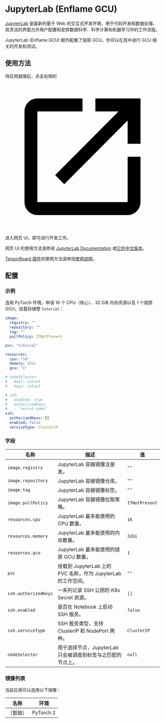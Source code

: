 # JupyterLab (Enflame GCU)

[JupyterLab](https://github.com/jupyterlab/jupyterlab) 是最新的基于 Web 的交互式开发环境，用于代码开发和数据处理。其灵活的界面允许用户配置和安排数据科学、科学计算和机器学习中的工作流程。

JupyterLab (Enflame GCU) 额外配置了燧原 GCU，你可以在其中进行 GCU 相关的开发和测试。

## 使用方法

待应用就绪后，点击右侧的 <svg class="MuiSvgIcon-root MuiSvgIcon-colorPrimary MuiSvgIcon-fontSizeMedium css-jxtyyz" focusable="false" aria-hidden="true" viewBox="0 0 24 24" data-testid="OpenInNewIcon"><path d="M19 19H5V5h7V3H5c-1.11 0-2 .9-2 2v14c0 1.1.89 2 2 2h14c1.1 0 2-.9 2-2v-7h-2zM14 3v2h3.59l-9.83 9.83 1.41 1.41L19 6.41V10h2V3z"></path></svg> 进入网页 UI，即可进行开发工作。

网页 UI 的使用方法请参阅 [JupyterLab Documentation](https://jupyterlab.readthedocs.io/en/latest/) 或[它的中文版本](https://jupyterlab.pythonlang.cn/en/latest/)。

[TensorBoard 插件](https://github.com/HFAiLab/jupyterlab_tensorboard_pro)的使用方法请参阅[使用说明](https://github.com/HFAiLab/jupyterlab_tensorboard_pro/blob/v4.x/README.zh-cn.md#%E4%BD%BF%E7%94%A8%E8%AF%B4%E6%98%8E)。

## 配置

### 示例

选用 PyTorch 环境，申请 16 个 CPU（核心）、32 GiB 内存资源以及 1 个燧原 GCU，挂载存储卷 `tutorial`：

```yaml
image:
  registry: ""
  repository: ""
  tag: ""
  pullPolicy: IfNotPresent

pvc: "tutorial"

resources:
  cpu: "16"
  memory: 32Gi
  gcu: "1"

# nodeSelector:
#   key1: value1
#   key2: value2

# ssh:
#   enabled: true
#   authorizedKeys:
#   - "secret-name"
ssh:
  authorizedKeys: []
  enabled: false
  serviceType: ClusterIP
```

### 字段

| 名称                 | 描述                                                          | 值             |
| -------------------- | ------------------------------------------------------------- | -------------- |
| `image.registry`     | JupyterLab 容器镜像注册表。                                   | `""`           |
| `image.repository`   | JupyterLab 容器镜像仓库。                                     | `""`           |
| `image.tag`          | JupyterLab 容器镜像标签。                                     | `""`           |
| `image.pullPolicy`   | JupyterLab 容器镜像拉取策略。                                 | `IfNotPresent` |
| `resources.cpu`      | JupyterLab 最多能使用的 CPU 数量。                            | `16`           |
| `resources.memory`   | JupyterLab 最多能使用的内存数量。                             | `32Gi`         |
| `resources.gcu`      | JupyterLab 最多能使用的燧原 GCU 数量。                        | `1`            |
| `pvc`                | 挂载到 JupyterLab 上的 PVC 名称，作为 JupyterLab 的工作空间。 | `""`           |
| `ssh.authorizedKeys` | 一系列记录 SSH 公钥的 K8s Secret 资源。                       | `[]`           |
| `ssh.enabled`        | 是否在 Notebook 上启动 SSH 服务。                             | `false`        |
| `ssh.serviceType`    | SSH 服务类型，支持 ClusterIP 和 NodePort 两种。               | `ClusterIP`    |
| `nodeSelector`       | 用于选择节点，JupyterLab 只会被调度到标签与之匹配的节点上。   | `null`         |

### 镜像列表

当前应用可以选用以下镜像：

| 名称     | 环境      |
| -------- | --------- |
| （暂缺） | PyTorch 2 |
